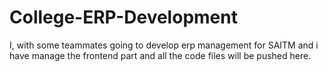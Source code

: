 # College-ERP-Development
 I, with some teammates going to develop erp management for SAITM and i have manage the frontend part and all the code files will be pushed here.